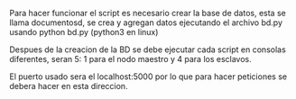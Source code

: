 Para hacer funcionar el script es necesario crear la base de datos, esta se llama documentosd, se crea y agregan datos ejecutando el archivo bd.py usando python bd.py (python3 en linux)

Despues de la creacion de la BD se debe ejecutar cada script en consolas diferentes, seran 5: 1 para el nodo maestro y 4 para los esclavos.

El puerto usado sera el localhost:5000 por lo que para hacer peticiones se debera hacer en esta direccion.
